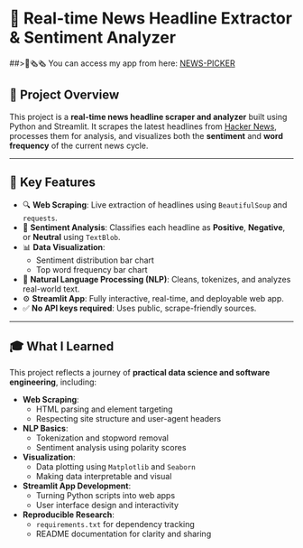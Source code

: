 # 📰 Real-time News Headline Extractor & Sentiment Analyzer

##>📰🗞️🗞 You can access my app from here: [NEWS-PICKER](https://news-picker-9mkfn3alfvwfuw7jhbfazj.streamlit.app/)

## 🌟 Project Overview

This project is a **real-time news headline scraper and analyzer** built using Python and Streamlit. It scrapes the latest headlines from [Hacker News](https://news.ycombinator.com/), processes them for analysis, and visualizes both the **sentiment** and **word frequency** of the current news cycle.

---

## 🎯 Key Features

- 🔍 **Web Scraping**: Live extraction of headlines using `BeautifulSoup` and `requests`.
- 💬 **Sentiment Analysis**: Classifies each headline as **Positive**, **Negative**, or **Neutral** using `TextBlob`.
- 📊 **Data Visualization**:
  - Sentiment distribution bar chart
  - Top word frequency bar chart
- 🧠 **Natural Language Processing (NLP)**: Cleans, tokenizes, and analyzes real-world text.
- ⚙️ **Streamlit App**: Fully interactive, real-time, and deployable web app.
- ✅ **No API keys required**: Uses public, scrape-friendly sources.

---

## 🎓 What I Learned

This project reflects a journey of **practical data science and software engineering**, including:

- **Web Scraping**:
  - HTML parsing and element targeting
  - Respecting site structure and user-agent headers
- **NLP Basics**:
  - Tokenization and stopword removal
  - Sentiment analysis using polarity scores
- **Visualization**:
  - Data plotting using `Matplotlib` and `Seaborn`
  - Making data interpretable and visual
- **Streamlit App Development**:
  - Turning Python scripts into web apps
  - User interface design and interactivity
- **Reproducible Research**:
  - `requirements.txt` for dependency tracking
  - README documentation for clarity and sharing
